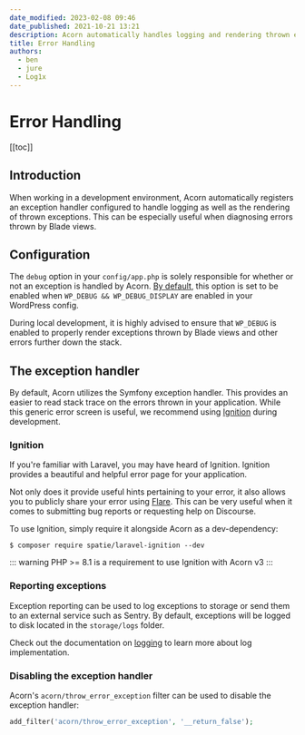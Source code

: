 ```yaml
---
date_modified: 2023-02-08 09:46
date_published: 2021-10-21 13:21
description: Acorn automatically handles logging and rendering thrown exceptions in dev. Logs default to the the `storage/logs`
title: Error Handling
authors:
  - ben
  - jure
  - Log1x
---
```


# Error Handling

[[toc]]

## Introduction

When working in a development environment, Acorn automatically registers an exception handler configured to handle logging as well as the rendering of thrown exceptions. This can be especially useful when diagnosing errors thrown by Blade views.

## Configuration

The `debug` option in your `config/app.php` is solely responsible for whether or not an exception is handled by Acorn. [By default](https://github.com/roots/acorn/blob/ad4f632dca909e09ef2783b8a2b8e3ce40334bcd/config/app.php#L46), this option is set to be enabled when `WP_DEBUG && WP_DEBUG_DISPLAY` are enabled in your WordPress config.

During local development, it is highly advised to ensure that `WP_DEBUG` is enabled to properly render exceptions thrown by Blade views and other errors further down the stack.

## The exception handler

By default, Acorn utilizes the Symfony exception handler. This provides an easier to read stack trace on the errors thrown in your application. While this generic error screen is useful, we recommend using [Ignition](https://github.com/spatie/laravel-ignition) during development.

### Ignition

If you're familiar with Laravel, you may have heard of Ignition. Ignition provides a beautiful and helpful error page for your application.

Not only does it provide useful hints pertaining to your error, it also allows you to publicly share your error using [Flare](https://flareapp.io/). This can be very useful when it comes to submitting bug reports or requesting help on Discourse.

To use Ignition, simply require it alongside Acorn as a dev-dependency:

```shell
$ composer require spatie/laravel-ignition --dev
```

::: warning
PHP >= 8.1 is a requirement to use Ignition with Acorn v3
:::


### Reporting exceptions

Exception reporting can be used to log exceptions to storage or send them to an external service such as Sentry. By default, exceptions will be logged to disk located in the `storage/logs` folder.

Check out the documentation on [logging](logging.md) to learn more about log implementation.

### Disabling the exception handler

Acorn's `acorn/throw_error_exception` filter can be used to disable the exception handler:

```php
add_filter('acorn/throw_error_exception', '__return_false');
```
